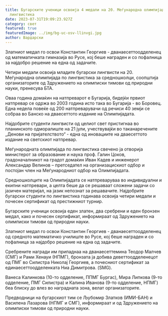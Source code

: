 ```yaml
---
title: Бугарските ученици освоија 4 медали на 20. Меѓународна олимпијада по
  лингвистика
date: 2023-07-31T19:09:23.927Z
category: свет
featured: true
featuredImage: ../img/bg-uc-osv-llinvgi.jpg
author: Вардарски
---
```

Златниот медал го освои Константин Георгиев - дванаесеттоодделенец од математичката гимназија во Русе, кој беше награден и со пофалница за најдобро решение на една од задачите.

Четири медали освоија младите бугарски лингвисти на 20. Меѓународна олимпијада по лингвистика за средношколци, соопштија организаторите од Здружението на олимписки тимови од природни науки, пренесува БТА.

Оваа година домаќин на натпреварот е Бугарија, бидејќи првиот натпревар се одржа во 2003 година исто така во Бугарија - во Боровец. Една недела повеќе од 200 натпреварувачи од речиси 40 земји се собраа во Банско на дваесеттото издание на Олимпијадата.

Најдобрите студенти лингвисти од целиот свет пристигнаа во планинското одморалиште на 21 јули, учествувајќи во таканаречените „Денови на пријателството“ - една од иновациите на дваесеттото издание на светскиот натпревар.

Меѓународната олимпијада по лингвистика свечено ја отворија министерот за образование и наука проф. Галин Цоков, градоначалникот на градот домаќин Иван Кадев и инженерот Александар Велинов – претседател на организацискиот одбор и постојан член на Меѓународниот одбор на Олимпијадата.

Средношколците на Олимпијадата се натпреваруваа во индивидуални и екипни натпревари, а целта беше да се решаваат сложени задачи со јазичен материјал, на јазик непознат за решавачите. Најдобрите бугарски студенти по лингвистика годинава освоија четири медали и почесен сертификат од престижниот турнир.

Бугарските ученици освоија еден златен, два сребрени и еден бронзен медал, како и почесен сертификат, информираат од Здружението на олимписки тимови од природни науки.

Златниот медал го освои Константин Георгиев - дванаесеттоодделенец од средното математичко училиште во Русе, кој беше награден и со пофалница за најдобро решение на една од задачите.

Сребрените награди им припаднаа на дванаесеттемина Теодор Малчев (СМГ) и Рами Хенауи (НПМГ), бронзата ја добива деветтоодделенецот од ПМГ во Силистра Николај Георгиев, а почесниот сертификат за единаесеттоодделенката Ниа Димитрова. (SMG).

Ванеса Калинкова (10-то одделение, ППМГ Бургас), Мира Липкова (9-то одделение, ПМГ Силистра) и Калина Иванова (9-то одделение, НПМГ) беа блиску до влез во наградната зона, велат организаторите.

Предводници на бугарскиот тим се Љубомир Златков (ИМИ-БАН) и Василена Лазарова (НПМГ и СМГ), информираат и од Здружението на олимписки тимови од природни науки.